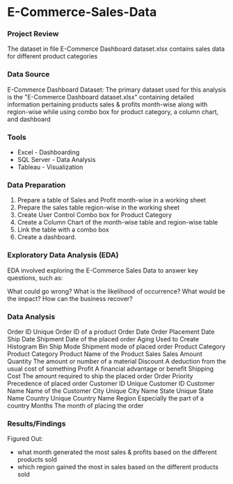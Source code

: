 # E-Commerce-Sales-Data

### Project Review

The dataset in file E-Commerce Dashboard dataset.xlsx contains sales data for different product categories

### Data Source 

E-Commerce Dashboard Dataset: The primary dataset used for this analysis is the "E-Commerce Dashboard dataset.xlsx" containing detailed information pertaining products sales & profits month-wise along with region-wise while using combo box for product category, a column chart, and dashboard

### Tools

- Excel - Dashboarding
- SQL Server - Data Analysis
- Tableau - Visualization

### Data Preparation

1. Prepare a table of Sales and Profit month-wise in a working sheet
2. Prepare the sales table region-wise in the working sheet
3. Create User Control Combo box for Product Category
4. Create a Column Chart of the month-wise table and region-wise table
5. Link the table with a combo box
6. Create a dashboard.

### Exploratory Data Analysis (EDA) 

EDA involved exploring the E-Commerce Sales Data to answer key questions, such as: 

What could go wrong? 
What is the likelihood of occurrence?
What would be the impact?
How can the business recover?

### Data Analysis

Order ID	Unique Order ID of a product
Order Date	Order Placement Date
Ship Date	Shipment Date of the placed order
Aging	Used to Create Histogram Bin
Ship Mode	Shipment mode of placed order
Product Category	Product Category
Product	Name of the Product
Sales	Sales Amount
Quantity	The amount or number of a material
Discount	A deduction from the usual cost of something
Profit	A financial advantage or benefit
Shipping Cost	The amount required to ship the placed order
Order Priority	Precedence of placed order
Customer ID	Unique Customer ID
Customer Name	Name of the Customer
City	Unique City Name
State	Unique State Name
Country	Unique Country Name
Region	Especially the part of a country
Months	The month of placing the order

### Results/Findings 

Figured Out: 
  - what month generated the most sales & profits based on the different products sold
  - which region gained the most in sales based on the different products sold


